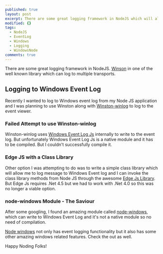 ```yaml
---
published: true
layout: post
excerpt: There are some great logging framework in NodeJS which will allow you to log to various destinations. Winson in one of the good logging framework which can log to multiple transports.
modified: {}
tags: 
  - NodeJS
  - EventLog
  - Windows
  - Logging
  - WindowsNode
comments: true
---
```



There are some great logging framework in NodeJS. [Winson](https://github.com/winstonjs/winston) in one of the well known library which can log to multiple transports.

## Logging to Windows Event Log
Recently I wanted to log to Windows event log from my Node JS application and I was planning to use Winston along with [Winston-winlog](https://github.com/jfromaniello/winston-winlog) to log to the event viewer.

### Failed Attempt to use Winston-winlog
Winston-winlog uses [Windows Event Log Js](http://jfromaniello.github.io/windowseventlogjs/) internally to write to the event log. But unfortunately Windows Event Log Js is a native module and it has to be compiled. But I couldn't successfully compile it.

### Edge JS with a Class Library
Other option I was attempting to do was to write a simple class library which will allow  me to log message to Windows Event log and I can invoke the class library methods from Node JS through the awesome [Edge Js Library](https://github.com/tjanczuk/edge). But Edge Js requires .Net 4.5 but we had to work with .Net 4.0 so this was no longer a viable option.

### node-windows Module - The Saviour
After some googling, I found an amazing module called [node-windows](https://github.com/coreybutler/node-windows), which can write to Windows Event Log and it's not a native module so no need of compilation. 

[Node windows](https://github.com/coreybutler/node-windows) not only has event logging functionality but it also has some other amazing windows related features. Check the out as well.


Happy Noding Folks!
